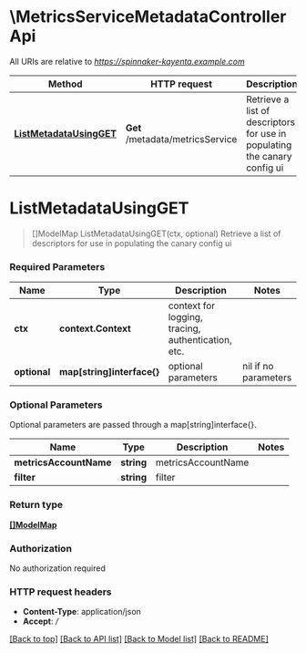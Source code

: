 # \MetricsServiceMetadataControllerApi

All URIs are relative to *https://spinnaker-kayenta.example.com*

Method | HTTP request | Description
------------- | ------------- | -------------
[**ListMetadataUsingGET**](MetricsServiceMetadataControllerApi.md#ListMetadataUsingGET) | **Get** /metadata/metricsService | Retrieve a list of descriptors for use in populating the canary config ui


# **ListMetadataUsingGET**
> []ModelMap ListMetadataUsingGET(ctx, optional)
Retrieve a list of descriptors for use in populating the canary config ui

### Required Parameters

Name | Type | Description  | Notes
------------- | ------------- | ------------- | -------------
 **ctx** | **context.Context** | context for logging, tracing, authentication, etc.
 **optional** | **map[string]interface{}** | optional parameters | nil if no parameters

### Optional Parameters
Optional parameters are passed through a map[string]interface{}.

Name | Type | Description  | Notes
------------- | ------------- | ------------- | -------------
 **metricsAccountName** | **string**| metricsAccountName | 
 **filter** | **string**| filter | 

### Return type

[**[]ModelMap**](Map.md)

### Authorization

No authorization required

### HTTP request headers

 - **Content-Type**: application/json
 - **Accept**: */*

[[Back to top]](#) [[Back to API list]](../README.md#documentation-for-api-endpoints) [[Back to Model list]](../README.md#documentation-for-models) [[Back to README]](../README.md)

